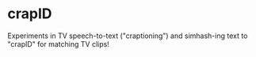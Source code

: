 # crapID
Experiments in TV speech-to-text ("craptioning") and simhash-ing text to "crapID" for matching TV clips!
